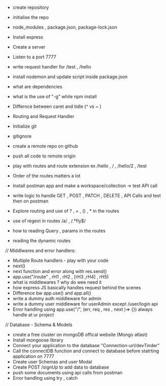 - create repository
- initialise the repo
- node_modules , package.json, package-lock.json
- Install express
- Create a server
- Listen to a port 7777
- write request handler for /test , /hello
- install nodemon and update script inside package.json
- what are dependencies
- what is the use of "-g" while npm install
- Differnce between caret and tidle (^ vs ~ )

- Routing and Request Handler
- Initialize git
- gitignore
- create a remote repo on github
- push all code to remote origin
- play with routes and route extension ex /hello , / , /hello/2 , /test
- Order of the routes matters a lot
- Install postman app and make a workspace/collection -> test API call
- write logic to handle GET , POST , PATCH , DELETE , API Calls and test then on postman
- Explore routing and use of ? , + , () , \* in the routes
- use of regext in routes /a/ , /.\*fly$/
- how to reading Query , params in the routes
- reading the dynamic routes

// Middlwares and error handlers:

- Multiple Route handlers - play with your code
- next()
- next function and error along with res.send()
- app.use("/route" , rH1 , rH2 , [rH3 ,rH4] , rH5)
- what is middlewares ? why do wee need it
- how express JS basically handles request behind the scenes
- Difference bw app.use() and app.all()
- write a dummy auth middleware for admin
- write a dummy user middleware for userAdmin except /user/login api
- Error handling using app.use("/", (err, req , res , next )=> {}) always handle at ur project 

// Database - Schema & Models

- create a free cluster on mongoDB offical website (Mongo atlast)
- Install mongoose library
- Connect your application to the database "Connection-url/devTinder"
- Call the connectDB function and connect to database before statrting application on 7777
- Create user Schemas and user Modal
- Create POST /signUp to add data to database
- push some documents using api calls from postman
- Error handling using try , catch
